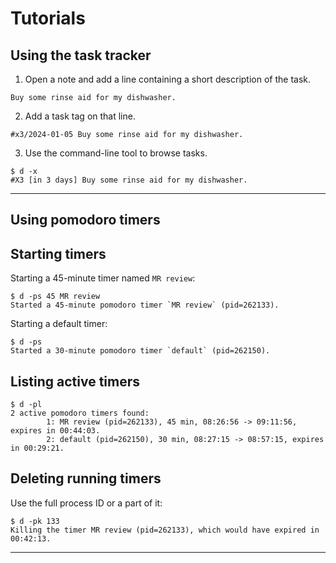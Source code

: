 # Tutorials

## Using the task tracker

1. Open a note and add a line containing a short description of the task.
```
Buy some rinse aid for my dishwasher.
```
2. Add a task tag on that line.
```
#x3/2024-01-05 Buy some rinse aid for my dishwasher.
```
3. Use the command-line tool to browse tasks.
```
$ d -x
#X3 [in 3 days] Buy some rinse aid for my dishwasher.
```

***
## Using pomodoro timers

## Starting timers
Starting a 45-minute timer named `MR review`:
```
$ d -ps 45 MR review
Started a 45-minute pomodoro timer `MR review` (pid=262133).
```

Starting a default timer:
```
$ d -ps
Started a 30-minute pomodoro timer `default` (pid=262150).
```

## Listing active timers
```
$ d -pl
2 active pomodoro timers found:
        1: MR review (pid=262133), 45 min, 08:26:56 -> 09:11:56, expires in 00:44:03.
        2: default (pid=262150), 30 min, 08:27:15 -> 08:57:15, expires in 00:29:21.
```

## Deleting running timers
Use the full process ID or a part of it:
```
$ d -pk 133
Killing the timer MR review (pid=262133), which would have expired in 00:42:13.
```
***
